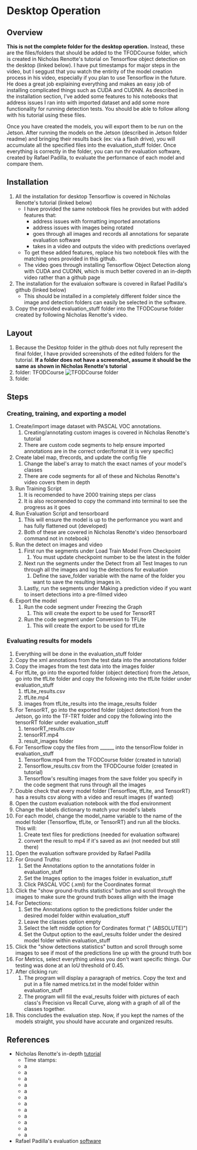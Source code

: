 # Desktop Operation
## Overview
**This is not the complete folder for the desktop operation.** Instead, these are the files/folders that should be added to the TFODCourse folder, which is created in Nicholas Renotte's tutorial on Tensorflow object detection on the desktop (linked below). I have put timestamps for major steps in the video, but I seggust that you watch the entirity of the model creation process in his video, especially if you plan to use Tensorflow in the future. He does a great job explaining everything and makes an easy job of installing complicated things such as CUDA and CUDNN. As described in the installation section, I've added some features to his notebooks that address issues I ran into with imported dataset and add some more functionality for running detection tests. You should be able to follow allong with his tutorial using these files.

Once you have created the models, you will export them to be run on the Jetson. After running the models on the Jetson (described in Jetson folder readme) and bringing their results back (ex: via a flash drive), you will accumulate all the specified files into the evaluation_stuff folder. Once everything is correctly in the folder, you can run thr evaluation software, created by Rafael Padilla, to evaluate the performance of each model and compare them.

## Installation
1. All the installation for desktop Tensorflow is covered in Nicholas Renotte's tutorial (linked below)
    - I have provided the same notebook files he provides but with added features that:
        - address issues with formatting imported annotations
        - address issues with images being rotated
        - goes through all images and records all annotations for separate evaluation software
        - takes in a video and outputs the video with predictions overlayed 
    - To get these added features, replace his two notebook files with the matching ones provided in this github.
    - The video goes through installing Tensorflow Object Detection along with CUDA and CUDNN, which is much better covered in an in-depth video rather than a github page
2. The installation for the evaluaion software is covered in Rafael Padilla's github (linked below)
    - This should be installed in a completely different folder since the image and detection folders can easily be selected in the software.
3. Copy the provided evaluation_stuff folder into the TFODCourse folder created by following Nicholas Renotte's video.
## Layout
1. Because the Desktop folder in the github does not fully represent the final folder, I have provided screenshots of the edited folders for the tutorial. **If a folder does not have a screenshot, assume it should be the same as shown in Nicholas Renotte's tutorial**
2. folder: TFODCourse
![TFODCourse folder](ML-Mentorship-GovSchool/Tensorflow/tutorial_images/TFODCourse_folder.jpg)
3. folde: 
## Steps
### Creating, training, and exporting a model
1. Create/import image dataset with PASCAL VOC annotations.
    1. Creating/annotating custom images is covered in Nicholas Renotte's tutorial
    2. There are custom code segments to help ensure imported annotations are in the correct order/format (it is very specific)
2. Create label map, tfrecords, and update the config file
    1. Change the label's array to match the exact names of your model's classes
    2. There are code segments for all of these and Nicholas Renotte's video covers them in depth
3. Run Training Script
    1. It is recomended to have 2000 training steps per class
    2. It is also recomended to copy the command into terminal to see the progress as it goes
4. Run Evaluation Script and tensorboard
    1. This will ensure the model is up to the performance you want and has fully flattened out (developed)
    2. Both of these are covered in Nicholas Renotte's video (tensorboard command not in notebook)
5. Run the detect on images and video
    1. First run the segments under Load Train Model From Checkpoint
        1. You must update checkpoint number to be the latest in the folder
    2. Next run the segments under the Detect from all Test Images to run through all the images and log the detections for evaluation
        1. Define the save_folder variable with the name of the folder you want to save the resulting images in.
    4. Lastly, run the segments under Making a prediction video if you want to insert detections into a pre-filmed video
6. Export the model
    1. Run the code segment under Freezing the Graph
        1. This will create the export to be used for TensorRT
    2. Run the code segment under Conversion to TFLite
        1. This will create the export to be used for tfLite
### Evaluating results for models
1. Everything will be done in the evaluation_stuff folder
2. Copy the xml annotations from the test data into the annotations folder
3. Copy the images from the test data into the images folder
4. For tfLite, go into the exported folder (object detection) from the Jetson, go into the tfLite folder and copy the following into the tfLite folder under evaluation_stuff
    1. tfLite_results.csv
    2. tfLite.mp4
    3. images from tfLite_results into the image_results folder
5. For TensorRT, go into the exported folder (object detection) from the Jetson, go into the TF-TRT folder and copy the following into the tensorRT folder under evaluation_stuff
    1. tensorRT_results.csv
    2. tensorRT.mp4
    3. result_images folder
6. For Tensorflow copy the files from ______ into the tensorFlow folder in evaluation_stuff
    1. Tensorflow.mp4 from the TFODCourse folder (created in tutorial)
    2. Tensorflow_results.csv from the TFODCourse folder (created in tutorial)
    3. Tensorflow's resulting images from the save folder you specify in the code segment that runs through all the images
7. Double check that every model folder (Tensorflow, tfLite, and TensorRT) has a results csv along with a video and result images (if wanted)
8. Open the custom evaluation notebook with the tfod environment
9. Change the labels dictionary to match your model's labels
10. For each model, change the model_name variable to the name of the model folder (Tensorflow, tfLite, or TensorRT) and run all the blocks. This will:
    1. Create text files for predictions (needed for evaluation software)
    2. convert the result to mp4 if it's saved as avi (not needed but still there)
11. Open the evaluation software provided by Rafael Padilla
12. For Ground Truths:
    1. Set the Annotations option to the annotations folder in evaluation_stuff
    2. Set the Images option to the images folder in evaluation_stuff
    3. Click PASCAL VOC (.xml) for the Coordinates format
13. Click the "show ground-truths statistics" button and scroll through the images to make sure the ground truth boxes allign with the image
17. For Detections:
    1. Set the Annotations option to the predictions folder under the desired model folder within evaluation_stuff
    2. Leave the classes option empty
    3. Select the left middle option for Cordinates format ("<class name> <confidence> <left> <top> <right> <bottom> (ABSOLUTE)")
    4. Set the Output option to the eavl_results folder under the desired model folder within evaluation_stuff
18. Click the "show detections statistics" button and scroll through some images to see if most of the predictions line up with the ground truth box
19. For Metrics, select everything unless you don't want specific things. Our testing was done at an IoU threshold of 0.45.
20. After clicking run:
    1. The program will display a paragraph of metrics. Copy the text and put in a file named metrics.txt in the model folder within evaluation_stuff
    2. The program will fill the eval_results folder with pictures of each class's Precision vs Recall Curve, along with a graph of all of the classes together.
21. This concludes the evaluation step. Now, if you kept the names of the models straight, you should have accurate and organized results.
## References
 - Nicholas Renotte's in-depth [tutorial](https://www.youtube.com/watch?v=yqkISICHH-U)
    - Time stamps:
    - a
    - a
    - a
    - a
    - a
    - a
    - a
    - a
    - a
    - a
    - a
    - a
 - Rafael Padilla's evaluation [software](https://github.com/rafaelpadilla/review_object_detection_metrics)
